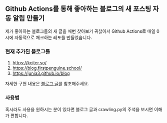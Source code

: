 ## Github Actions를 통해 좋아하는 블로그의 새 포스팅 자동 알림 만들기

제가 좋아하는 블로그들의 새 글을 매번 찾아보기 귀찮아서 Github Actions로 매일 0시에 자동적으로 체크하는 레포를 만들었습니다.

### 현재 추가된 블로그들

1. https://kciter.so/
2. https://blog.firstpenguine.school/
3. https://junia3.github.io/blog

자세한 구현 내용은 [블로그 글](https://bestech49.tistory.com/61)를 참조해주세요.

### 사용법

혹시라도 사용을 원하시는 분이 있다면 블로그 글과 crawling.py의 주석을 보시면 이해가 편합니다.
